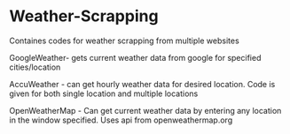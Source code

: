 # Weather-Scrapping
Containes codes for weather scrapping from multiple websites

GoogleWeather- gets current weather data from google for specified cities/location 


AccuWeather - can get hourly weather data for desired location. Code is given for both single location and multiple locations


OpenWeatherMap - Can get current weather data by entering any location in the window specified. Uses api from openweathermap.org 
